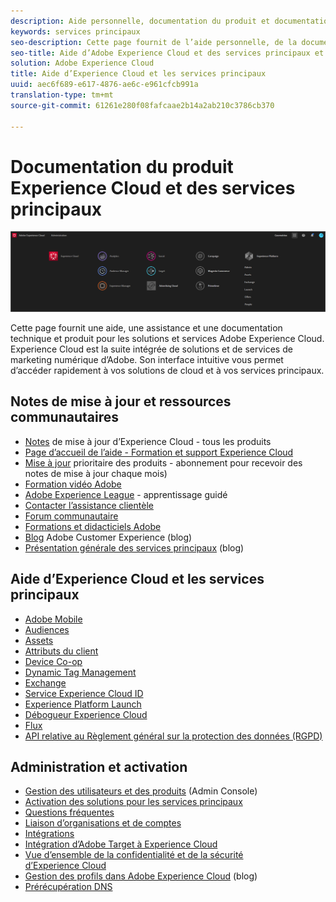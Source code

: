 ```yaml
---
description: Aide personnelle, documentation du produit et documentation technique pour Adobe Experience Cloud. Experience Cloud est la suite intégrée de solutions et de services de marketing numérique d’Adobe.
keywords: services principaux
seo-description: Cette page fournit de l’aide personnelle, de la documentation sur les produits et de la documentation technique pour Experience Cloud.
seo-title: Aide d’Adobe Experience Cloud et des services principaux et documentation du produit.
solution: Adobe Experience Cloud
title: Aide d’Experience Cloud et les services principaux
uuid: aec6f689-e617-4876-ae6c-e961cfcb991a
translation-type: tm+mt
source-git-commit: 61261e280f08fafcaae2b14a2ab210c3786cb370

---
```



# Documentation du produit Experience Cloud et des services principaux

![Experience Cloud](assets/banner.png)

Cette page fournit une aide, une assistance et une documentation technique et produit pour les solutions et services Adobe Experience Cloud. Experience Cloud est la suite intégrée de solutions et de services de marketing numérique d’Adobe. Son interface intuitive vous permet d’accéder rapidement à vos solutions de cloud et à vos services principaux.

## Notes de mise à jour et ressources communautaires

* [Notes](https://docs.adobe.com/content/help/en/release-notes/experience-cloud/current.html) de mise à jour d’Experience Cloud - tous les produits
* [Page d’accueil de l’aide - Formation et support Experience Cloud](https://helpx.adobe.com/support/experience-cloud.html)
* [Mise à jour](https://www.adobe.com/subscription/priority-product-update.html) prioritaire des produits - abonnement pour recevoir des notes de mise à jour chaque mois)
* [Formation vidéo Adobe](https://docs.adobe.com/content/help/en/core-services-learn/tutorials/overview.html)
* [Adobe Experience League](https://landing.adobe.com/experience-league/) - apprentissage guidé
* [Contacter l’assistance clientèle](https://helpx.adobe.com/contact/enterprise-support.ec.html)
* [Forum communautaire](https://forums.adobe.com/community/experience-cloud)
* [Formations et didacticiels Adobe](https://helpx.adobe.com/learning.html?promoid=KAUDK)
* [Blog](https://theblog.adobe.com/customer-experience/) Adobe Customer Experience (blog)
* [Présentation générale des services principaux](https://theblog.adobe.com/part-2-capturing-leveraging-consumer-behavior-adobe-marketing-cloud/) (blog)

## Aide d’Experience Cloud et les services principaux

* [Adobe Mobile](https://docs.adobe.com/content/help/en/mobile-services/using/home.html)
* [Audiences](https://docs.adobe.com/content/help/en/core-services/interface/audiences/audience-library.html)
* [Assets](experience-cloud-assets/experience-cloud-assets.md)
* [Attributs du client](https://docs.adobe.com/content/help/en/core-services/interface/customer-attributes/attributes.html)
* [Device Co-op](https://docs.adobe.com/content/help/en/device-co-op/using/home.html)
* [Dynamic Tag Management](https://docs.adobe.com/content/help/en/dtm/using/dtm-home.html)
* [Exchange](https://experiencecloud.adobeexchange.com/)
* [Service Experience Cloud ID](https://docs.adobe.com/content/help/en/id-service/using/home.html)
* [Experience Platform Launch](https://docs.adobelaunch.com/)
* [Débogueur Experience Cloud](https://marketing.adobe.com/resources/help/en_US/experience-cloud-debugger/)
* [Flux](feed.md)
* [API relative au Règlement général sur la protection des données (RGPD)](https://www.adobe.io/apis/experiencecloud/gdpr.html)

## Administration et activation

* [Gestion des utilisateurs et des produits](admin-getting-started/admin-getting-started.md) (Admin Console)
* [Activation des solutions pour les services principaux](core-services/core-services.md)
* [Questions fréquentes](admin-getting-started/admin-getting-started.md)
* [Liaison d’organisations et de comptes](admin-getting-started/organizations.md)
* [Intégrations](marketing-cloud-integrations.md)
* [Intégration d’Adobe Target à Experience Cloud](https://docs.adobe.com/content/help/en/target/using/integrate/a4t/a4t.html)
* [Vue d’ensemble de la confidentialité et de la sécurité d’Experience Cloud](assets/Adobe-Marketing-Cloud-Privacy-and-Security-Overview.pdf)
* [Gestion des profils dans Adobe Experience Cloud](https://theblog.adobe.com/profile-management-adobe-marketing-cloud-comes-together/) (blog)
* [Prérécupération DNS](admin-getting-started/admin-getting-started.md#concept_6BC8C6856E3644F8956D7AD0A96383B7)
